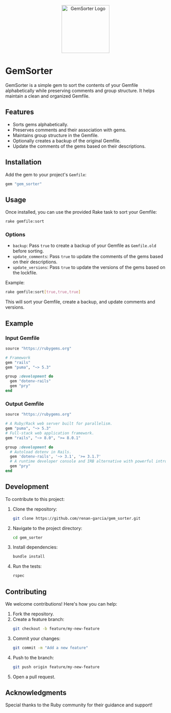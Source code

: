 <p align="center">
  <img src="https://i.imgur.com/WHOyL9W.png" width="150" alt="GemSorter Logo">
</p>

# GemSorter

GemSorter is a simple gem to sort the contents of your Gemfile alphabetically while preserving comments and group structure. It helps maintain a clean and organized Gemfile.

## Features
* Sorts gems alphabetically.
* Preserves comments and their association with gems.
* Maintains group structure in the Gemfile.
* Optionally creates a backup of the original Gemfile.
* Update the comments of the gems based on their descriptions.

## Installation
Add the gem to your project's `Gemfile`:

```ruby
gem "gem_sorter"
```

## Usage
Once installed, you can use the provided Rake task to sort your Gemfile:

```bash
rake gemfile:sort
```

### Options
* `backup`: Pass `true` to create a backup of your Gemfile as `Gemfile.old` before sorting.
* `update_comments`: Pass `true` to update the comments of the gems based on their descriptions.
* `update_versions`: Pass `true` to update the versions of the gems based on the lockfile.

Example:

```bash
rake gemfile:sort[true,true,true]
```

This will sort your Gemfile, create a backup, and update comments and versions.

## Example
### Input Gemfile
```ruby
source "https://rubygems.org"

# Framework
gem "rails"
gem "puma", "~> 5.3"

group :development do
  gem "dotenv-rails"
  gem "pry"
end
```

### Output Gemfile
```ruby
source "https://rubygems.org"

# A Ruby/Rack web server built for parallelism.
gem "puma", "~> 5.3"
# Full-stack web application framework.
gem "rails", "~> 8.0", ">= 8.0.1"

group :development do
  # Autoload dotenv in Rails.
  gem 'dotenv-rails', '~> 3.1', '>= 3.1.7'
  # A runtime developer console and IRB alternative with powerful introspection capabilities.
  gem "pry"
end
```

## Development
To contribute to this project:

1. Clone the repository:
   ```bash
   git clone https://github.com/renan-garcia/gem_sorter.git
   ```
2. Navigate to the project directory:
   ```bash
   cd gem_sorter
   ```
3. Install dependencies:
   ```bash
   bundle install
   ```
4. Run the tests:
   ```bash
   rspec
   ```

## Contributing
We welcome contributions! Here's how you can help:

1. Fork the repository.
2. Create a feature branch:
   ```bash
   git checkout -b feature/my-new-feature
   ```
3. Commit your changes:
   ```bash
   git commit -m "Add a new feature"
   ```
4. Push to the branch:
   ```bash
   git push origin feature/my-new-feature
   ```
5. Open a pull request.

## Acknowledgments
Special thanks to the Ruby community for their guidance and support!
